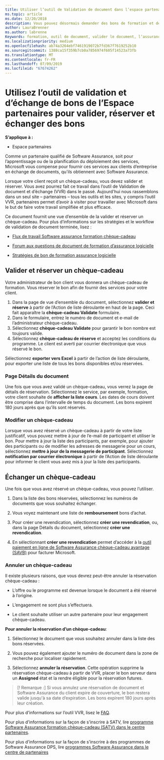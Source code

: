 ```yaml
---
title: Utiliser l’outil de Validation de document dans l’espace partenaires pour les bons de formation et les autres | Partenaires
ms.topic: article
ms.date: 12/20/2018
description: Vous pouvez désormais demander des bons de formation et des programmes d’assurance de logiciels des partenaires
author: LauraBrenner
ms.author: labrenne
Keywords: formation, outil de document, valider le document, l’assurance logiciel des revendications, DPS, SATV
ms.localizationpriority: medium
ms.openlocfilehash: ab74a3264ebf7461919072b7fd367f7619252b10
ms.sourcegitcommit: 1388ca15f359b7cb0a7856974f605f14523a73fb
ms.translationtype: MT
ms.contentlocale: fr-FR
ms.lasthandoff: 07/09/2019
ms.locfileid: "67674262"
---
```

# <a name="use-the-voucher-validation-and-redemption-tool-in-partner-center-to-validate-reserve-and-redeem-vouchers"></a>Utilisez l’outil de validation et d’échange de bons de l’Espace partenaires pour valider, réserver et échanger des bons 

**S’applique à :**

- Espace partenaires

Comme un partenaire qualifié de Software Assurance, soit pour l’apprentissage ou de la planification du déploiement des services, Microsoft vous compense pour fournir ces services aux clients d’entreprise en échange de documents, qu'ils obtiennent avec Software Assurance.

Lorsque votre client reçoit un chèque-cadeau, vous devez valider et réserver. Vous avez pourrez fait ce travail dans l’outil de Validation de document et d’échange (VVR) dans le passé. Aujourd'hui nous rassemblons dans un seul site – partenaires – tous les outils et les sites, y compris l’outil VVR, partenaires permet d’avoir à visiter pour travailler avec Microsoft dans le but de faire votre travail simplifiée et plus efficace.

Ce document fournit une vue d’ensemble de la valider et réserver un chèque-cadeau. Pour plus d’informations sur les stratégies et le workflow de validation de document terminée, lisez : 

- [Flux de travail Software assurance formation chèque-cadeau](https://query.prod.cms.rt.microsoft.com/cms/api/am/binary/RE3krfK)

- [Forum aux questions de document de formation d’assurance logicielle](https://query.prod.cms.rt.microsoft.com/cms/api/am/binary/RE3kz5o) 

- [Stratégies de bon de formation assurance logicielle](https://query.prod.cms.rt.microsoft.com/cms/api/am/binary/RE3koEP) 


## <a name="validate-and-reserve-a-voucher"></a>Valider et réserver un chèque-cadeau

Votre administrateur de bon client vous donnera un chèque-cadeau de formation. Vous réserver le bon afin de fournir des services pour votre client.

1. Dans la page de vue d’ensemble du document, sélectionnez **valider et réserve** à partir de l’Action de liste déroulante en haut de la page. Ceci fait apparaître la **chèque-cadeau Validate** formulaire.
2. Dans le formulaire, entrez le numéro de document et e-mail de l’administrateur chèque-cadeau.
3. Sélectionnez **chèque-cadeau Validate** pour garantir le bon nombre est toujours valide.
4. Sélectionnez **chèque-cadeau de réserve** et acceptez les conditions du programme. Le client est averti par courrier électronique que vous réservé le bon.

Sélectionnez **exporter vers Excel** à partir de l’action de liste déroulante, pour exporter une liste de tous les bons disponibles et/ou réservées.

### <a name="voucher-details-page"></a>Page Détails du document

Une fois que vous avez validé un chèque-cadeau, vous verrez la page de détails de réservation. Sélectionnez le service, par exemple, formation, votre client souhaite de **afficher la liste cours**.
Les dates de cours doivent être comprise dans l’intervalle de temps du document. Les bons expirent 180 jours après que qu’ils sont réservés.

### <a name="modify-a-voucher"></a>Modifier un chèque-cadeau

Lorsque vous avez réservé un chèque-cadeau à partir de votre liste justificatif, vous pouvez mettre à jour de l’e-mail de participant et utiliser le bon. Pour mettre à jour la liste des participants, par exemple, pour ajouter des participants ou de modifier les adresses de messagerie pour un cours, sélectionnez **mettre à jour de la messagerie de participant**. Sélectionnez **notification par courrier électronique** à partir de l’Action de liste déroulante pour informer le client vous avez mis à jour la liste des participants.

## <a name="redeem-a-voucher"></a>Échanger un chèque-cadeau

Une fois que vous avez réservé un chèque-cadeau, vous pouvez l’utiliser. 

1. Dans la liste des bons réservées, sélectionnez les numéros de documents que vous souhaitez échanger. 
2. Vous voyez maintenant une liste de **remboursement** bons d’achat.

4. Pour créer une revendication, sélectionnez **créer une revendication**, ou, dans la page Détails du document, sélectionnez **créer une revendication**.

5. En sélectionnant **créer une revendication** permet d’accéder à la [outil paiement en ligne de Software Assurance chèque-cadeau avantage (SAVB)](https://planningservices.partners.extranet.microsoft.com/en/Pages/getpaid.aspx) pour facturer Microsoft.


### <a name="cancel-a-voucher"></a>Annuler un chèque-cadeau

Il existe plusieurs raisons, que vous devrez peut-être annuler la réservation chèque-cadeau :

- L’offre ou le programme est devenue lorsque le document a été réservé à l’origine.

- L’engagement ne sont plus s’effectuera.

- Le client souhaite utiliser un autre partenaire pour leur engagement chèque-cadeau.

**Pour annuler la réservation d’un chèque-cadeau**:

1. Sélectionnez le document que vous souhaitez annuler dans la liste des bons réservées.

2. Vous pouvez également ajouter le numéro de document dans la zone de recherche pour localiser rapidement. 

3. Sélectionnez **annuler la réservation**. Cette opération supprime la réservation chèque-cadeau à partir de VVR, placer le bon serveur dans un **Assigned** état et la rendre éligible pour la réservation futures.

>[! Remarque :] Si vous annulez une réservation de document et Software Assurance du client expire de couverture, le bon restera valide jusqu'à sa date d’expiration. Les bons expirent 180 jours après leur création.

Pour plus d’informations sur l’outil VVR, lisez le [FAQ](vvr-faq.md).

Pour plus d’informations sur la façon de s’inscrire à SATV, lire [programme Software Assurance formation chèque-cadeau (SATV) dans le centre partenaires](software-assurance-satv.md).

Pour plus d’informations sur la façon de s’inscrire à des programmes de Software Assurance DPS, lire [programmes Software Assurance dans le centre de partenaires](software-assurance-dps.md)

